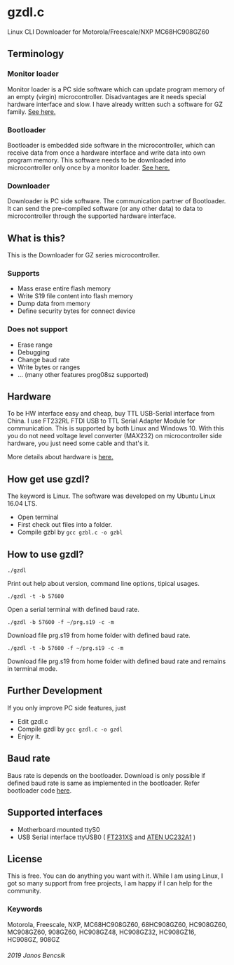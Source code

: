 # gzdl.c

Linux CLI Downloader for Motorola/Freescale/NXP MC68HC908GZ60

## Terminology

### Monitor loader

Monitor loader is a PC side software which can update program memory of an empty (virgin) microcontroller.
Disadvantages are it needs special hardware interface and slow. 
I have already written such a software for GZ family. [See here.](https://github.com/butyi/gzml/)

### Bootloader

Bootloader is embedded side software in the microcontroller,
which can receive data from once a hardware interface and write data into own program memory. 
This software needs to be downloaded into microcontroller only once by a monitor loader.
[See here.](https://github.com/butyi/gzbl/)

### Downloader

Downloader is PC side software. The communication partner of Bootloader. 
It can send the pre-compiled software (or any other data) to data to microcontroller through the supported hardware interface. 

## What is this?

This is the Downloader for GZ series microcontroller.

### Supports
- Mass erase entire flash memory
- Write S19 file content into flash memory
- Dump data from memory
- Define security bytes for connect device

### Does not support
- Erase range
- Debugging
- Change baud rate
- Write bytes or ranges
- ... (many other features prog08sz supported) 

## Hardware

To be HW interface easy and cheap, buy TTL USB-Serial interface from China.
I use FT232RL FTDI USB to TTL Serial Adapter Module for communication. This is supported by both Linux and Windows 10.
With this you do not need voltage level converter (MAX232) on microcontroller side hardware, you just need some cable and that's it.

More details about hardware is [here.](https://github.com/butyi/gzml/)

## How get use gzdl?

The keyword is Linux. The software was developed on my Ubuntu Linux 16.04 LTS. 
- Open terminal
- First check out files into a folder.
- Compile gzbl by `gcc gzbl.c -o gzbl`

## How to use gzdl?
`./gzdl`

Print out help about version, command line options, tipical usages. 

`./gzdl -t -b 57600`

Open a serial terminal with defined baud rate.

`./gzdl -b 57600 -f ~/prg.s19 -c -m`

Download file prg.s19 from home folder with defined baud rate.

`./gzdl -t -b 57600 -f ~/prg.s19 -c -m`

Download file prg.s19 from home folder with defined baud rate and remains in terminal mode.

## Further Development

If you only improve PC side features, just 
- Edit gzdl.c 
- Compile gzdl by `gcc gzdl.c -o gzdl`
- Enjoy it.

## Baud rate

Baus rate is depends on the bootloader. Download is only possible if defined 
baud rate is same as implemented in the bootloader.
Refer bootloader code [here](https://github.com/butyi/gzbl/).

## Supported interfaces

- Motherboard mounted ttyS0
- USB Serial interface ttyUSB0 
  ( [FT231XS](https://www.ftdichip.com/Support/Documents/DataSheets/Cables/DS_Chipi-X.pdf) and
    [ATEN UC232A1](https://www.aten.com/global/en/products/usb-&-thunderbolt/usb-converters/uc232a1/) ) 

## License

This is free. You can do anything you want with it.
While I am using Linux, I got so many support from free projects, I am happy if I can help for the community.

### Keywords

Motorola, Freescale, NXP, MC68HC908GZ60, 68HC908GZ60, HC908GZ60, MC908GZ60, 908GZ60, HC908GZ48, HC908GZ32, HC908GZ16, HC908GZ, 908GZ

###### 2019 Janos Bencsik



